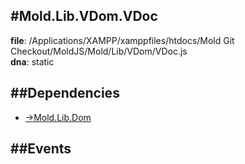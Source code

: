 
#Mold.Lib.VDom.VDoc
---------------------------------------

__file__: /Applications/XAMPP/xamppfiles/htdocs/Mold Git Checkout/MoldJS/Mold/Lib/VDom/VDoc.js  
__dna__: static  


	






##Dependencies
--------------

* [->Mold.Lib.Dom](../../../->Mold/Lib/Dom.md) 


##Events
--------------






 

 


 



		
